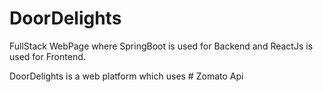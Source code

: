 # DoorDelights
FullStack WebPage where SpringBoot is used for Backend and ReactJs is used for Frontend.

DoorDelights is a web platform which uses # Zomato Api 
